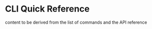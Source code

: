﻿[title]: # (CLI Quick Reference)
[tags]: # (,)
[priority]: # (2000)

# CLI Quick Reference

content to be derived from the list of commands and the API reference
